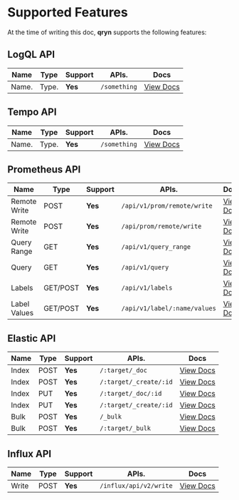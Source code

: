 # Supported Features

At the time of writing this doc, **qryn** supports the following features:

## LogQL API

| **Name**             | **Type**           | **Support**         | **APIs.**                         | **Docs**    
|----------------------|--------------------|---------------------|-----------------------------------|--------------
| Name.                | Type.              | **Yes**             | `/something`                      | [View Docs](/feature/name.md)


## Tempo API

| **Name**             | **Type**           | **Support**         | **APIs.**                         | **Docs**    
|----------------------|--------------------|---------------------|-----------------------------------|--------------
| Name.                | Type.              | **Yes**             | `/something`                      | [View Docs](/feature/name.md)


## Prometheus API

| **Name**             | **Type**           | **Support**         | **APIs.**                         | **Docs**    
|----------------------|--------------------|---------------------|-----------------------------------|--------------
| Remote Write         | POST               | **Yes**             | `/api/v1/prom/remote/write`       | [View Docs](https://github.com/metrico/qryn/blob/master/qryn.js#L388)
| Remote Write         | POST               | **Yes**             | `/api/prom/remote/write`          | [View Docs](https://github.com/metrico/qryn/blob/master/qryn.js#L388)
| Query Range          | GET                | **Yes**             | `/api/v1/query_range`             | [View Docs](https://github.com/metrico/qryn/blob/master/qryn.js#L392)
| Query                | GET                | **Yes**             | `/api/v1/query`                   | [View Docs](https://github.com/metrico/qryn/blob/master/qryn.js#L392)
| Labels                | GET/POST           | **Yes**             | `/api/v1/labels`                 | [View Docs](https://github.com/metrico/qryn/blob/master/qryn.js#L392)
| Label Values          | GET/POST           | **Yes**             | `/api/v1/label/:name/values`     | [View Docs](https://github.com/metrico/qryn/blob/master/qryn.js#L392)




## Elastic API

| **Name**             | **Type**           | **Support**         | **APIs.**                         | **Docs**    
|----------------------|--------------------|---------------------|-----------------------------------|--------------
| Index                | POST               | **Yes**             | `/:target/_doc`                   | [View Docs](https://github.com/metrico/qryn/blob/master/qryn.js#L318)
| Index                | POST               | **Yes**             | `/:target/_create/:id`            | [View Docs](https://github.com/metrico/qryn/blob/master/qryn.js#L318)
| Index                | PUT                | **Yes**             | `/:target/_doc/:id`               | [View Docs](https://github.com/metrico/qryn/blob/master/qryn.js#L318)
| Index                | PUT                | **Yes**             | `/:target/_create/:id`            | [View Docs](https://github.com/metrico/qryn/blob/master/qryn.js#L318)
| Bulk                 | POST               | **Yes**             | `/_bulk`                          | [View Docs](https://github.com/metrico/qryn/blob/master/qryn.js#L318)
| Bulk                 | POST               | **Yes**             | `/:target/_bulk`                  | [View Docs](https://github.com/metrico/qryn/blob/master/qryn.js#L318)

## Influx API

| **Name**             | **Type**           | **Support**         | **APIs.**                         | **Docs**    
|----------------------|--------------------|---------------------|-----------------------------------|--------------
| Write                | POST              | **Yes**             | `/influx/api/v2/write`             | [View Docs](https://github.com/metrico/qryn/blob/master/qryn.js#L388)

